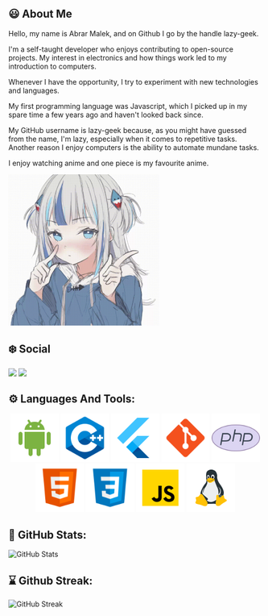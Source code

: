 ## :smiley: About Me

Hello, my name is Abrar Malek, and on Github I go by the handle lazy-geek.

I'm a self-taught developer who enjoys contributing to open-source projects.
My interest in electronics and how things work led to my introduction to computers.

Whenever I have the opportunity, I try to experiment with new technologies and languages.

My first programming language was Javascript, which I picked up in my spare time a few years ago and haven't looked back since.

My GitHub username is lazy-geek because, as you might have guessed from the name, I'm lazy, especially when it comes to repetitive tasks. Another reason I enjoy computers is the ability to automate mundane tasks.

I enjoy watching anime and one piece is my favourite anime.

<img src="assets/12.gif" alt="anime gif" width="300"/>

## :snowflake: Social

[![](https://img.shields.io/badge/-abrar-blue?style=for-the-badge&logo=linkedin&logoColor=white&linl=https://www.linkedin.com/in/abrar-malek-79280a215)](https://www.linkedin.com/in/abrar-malek-79280a215) [![](https://img.shields.io/badge/AbrarMalek007-1DA1F2?style=for-the-badge&logo=twitter&logoColor=white)](https://twitter.com/AbrarMalek007)


## :gear: Languages And Tools:

<div align="center">
<img src="assets/icons8-android-os.svg" alt="android" width="96"/>
<img src="assets/icons8-c++.svg" alt="c plus plus" width="96"/>
<img src="assets/icons8-flutter.svg" alt="flutter" width="96"/>
<img src="assets/icons8-git.svg" alt="git" width="96"/>
<img src="assets/icons8-php.svg" alt="php" width="96"/>
<img src="assets/icons8-html-5.svg" alt="html5" width="96"/>
<img src="assets/icons8-css3.svg" alt="css3" width="96"/>
<img src="assets/icons8-javascript.svg" alt="javascript" width="96"/>
<img src="assets/icons8-linux-96.png" alt="linux" width="96"/>
</div>

## :rocket: GitHub Stats:

<!-- <div align="center"> -->

![GitHub Stats](https://github-readme-stats.vercel.app/api?username=lazy-geek&count_private=true&show_icons=true&theme=tokyonight&hide_border=true&bg_color=292d3e)

<!-- </div> -->

## :hourglass: Github Streak:

<!-- <div align="center"> -->

![GitHub Streak](https://github-readme-streak-stats.herokuapp.com/?user=lazy-geek&theme=tokyonight&hide_border=true&background=292D3E)

<!-- </div> -->


